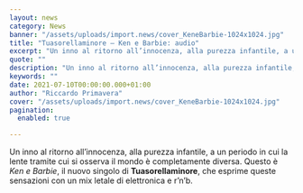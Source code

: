 ```yaml
---
layout: news
category: News
banner: "/assets/uploads/import.news/cover_KeneBarbie-1024x1024.jpg"
title: "Tuasorellaminore – Ken e Barbie: audio"
excerpt: "Un inno al ritorno all’innocenza, alla purezza infantile, a un periodo in cui la lente tramite cui si osserva il mondo è completamente diversa. Questo è Ken e Barbie, il nuovo singolo di Tuasorellaminore, che esprime queste sensazioni con un mix letale di elettronica e r’n’b.  "
quote: ""
description: "Un inno al ritorno all’innocenza, alla purezza infantile, a un periodo in cui la lente tramite cui si osserva il mondo è completamente diversa. Questo è Ken e Barbie, il nuovo singolo di Tuasorellaminore, che esprime queste sensazioni con un mix letale di elettronica e r’n’b.  "
keywords: ""
date: 2021-07-10T00:00:00.000+01:00
author: "Riccardo Primavera"
cover: "/assets/uploads/import.news/cover_KeneBarbie-1024x1024.jpg"
pagination:
  enabled: true

---
```


Un inno al ritorno all’innocenza, alla purezza infantile, a un periodo in cui la lente tramite cui si osserva il mondo è completamente diversa. Questo è _Ken e Barbie_, il nuovo singolo di **Tuasorellaminore**, che esprime queste sensazioni con un mix letale di elettronica e r’n’b.